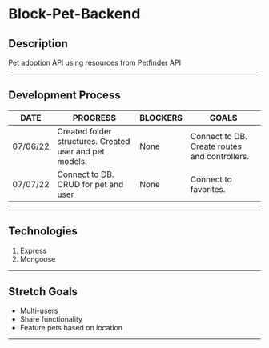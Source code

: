 # Block-Pet-Backend

## Description
Pet adoption API using resources from Petfinder API

***

## Development Process

DATE | PROGRESS | BLOCKERS | GOALS
------ | ------ | ------ | ------ |
07/06/22 | Created folder structures. Created user and pet models. | None | Connect to DB. Create routes and controllers. |
07/07/22 | Connect to DB. CRUD for pet and user | None | Connect to favorites. |


***

## Technologies

1. Express
2. Mongoose

***

## Stretch Goals

- Multi-users
- Share functionality
- Feature pets based on location 

***

